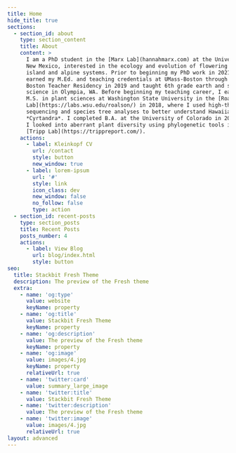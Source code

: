 ```yaml
---
title: Home
hide_title: true
sections:
  - section_id: about
    type: section_content
    title: About
    content: >
      I am a PhD student in the [Marx Lab](hannahmarx.com) at the University of
      New Mexico, interested in the ecology and evolution of flowering plants in
      island and alpine systems. Prior to beginning my PhD work in 2021, I
      earned my M.Ed. and teaching credentials at UMass-Boston through the
      Boston Teacher Residency in 2019 and taught 6th grade earth and space
      science in Olympia, WA. Before beginning my teaching career, I earned my
      M.S. in plant sciences at Washington State University in the [Roalson
      Lab](https://labs.wsu.edu/roalson/) in 2018, where I used high-throughput
      sequencing and species tree analyses to better understand Hawaiian
      *Cyrtandra*. I completed B.A. at the University of Colorado in 2015 where
      I looked into aberrant plant diversity using phylogenetic tools in the
      [Tripp Lab](https://trippreport.com/).
    actions:
      - label: Kleinkopf CV
        url: /contact
        style: button
        new_window: true
      - label: lorem-ipsum
        url: '#'
        style: link
        icon_class: dev
        new_window: false
        no_follow: false
        type: action
  - section_id: recent-posts
    type: section_posts
    title: Recent Posts
    posts_number: 4
    actions:
      - label: View Blog
        url: blog/index.html
        style: button
seo:
  title: Stackbit Fresh Theme
  description: The preview of the Fresh theme
  extra:
    - name: 'og:type'
      value: website
      keyName: property
    - name: 'og:title'
      value: Stackbit Fresh Theme
      keyName: property
    - name: 'og:description'
      value: The preview of the Fresh theme
      keyName: property
    - name: 'og:image'
      value: images/4.jpg
      keyName: property
      relativeUrl: true
    - name: 'twitter:card'
      value: summary_large_image
    - name: 'twitter:title'
      value: Stackbit Fresh Theme
    - name: 'twitter:description'
      value: The preview of the Fresh theme
    - name: 'twitter:image'
      value: images/4.jpg
      relativeUrl: true
layout: advanced
---
```

